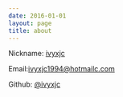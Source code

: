 ```yaml
---
date: 2016-01-01
layout: page
title: about
---
```


Nickname: [ivyxjc](https://ivyxjc.xyz)

Email:[ivyxjc1994@hotmailc.com](mailto:ivyxjc@1994@hotmail.com)

Github: [@ivyxjc](https://github.com/ivyxjc)
